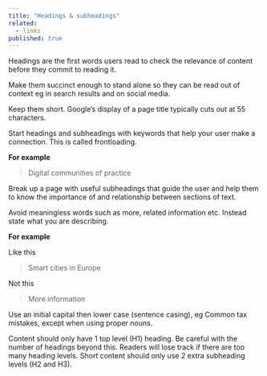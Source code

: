 ```yaml
---
title: "Headings & subheadings"
related: 
  - links
published: true
---
```


Headings are the first words users read to check the relevance of content before they commit to reading it.

Make them succinct enough to stand alone so they can be read out of context eg in search results and on social media.

Keep them short. Google’s display of a page title typically cuts out at 55 characters.

Start headings and subheadings with keywords that help your user make a connection. This is called frontloading.

**For example**

> Digital communities of practice

Break up a page with useful subheadings that guide the user and help them to know the importance of and relationship between sections of text.

Avoid meaningless words such as more, related information etc. Instead state what you are describing.

**For example**

Like this

> Smart cities in Europe

Not this

> More information

Use an initial capital then lower case (sentence casing), eg Common tax mistakes, except when using proper nouns.

Content should only have 1 top level (H1) heading. Be careful with the number of headings beyond this. Readers will lose track if there are too many heading levels. Short content should only use 2 extra subheading levels (H2 and H3).